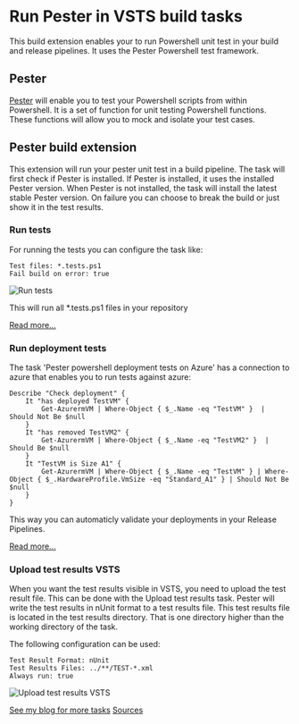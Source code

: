 # Run Pester in VSTS build tasks
This build extension enables your to run Powershell unit test in your build and release pipelines. It uses the Pester Powershell test framework.

## Pester
[Pester](https://github.com/pester/Pester) will enable you to test your Powershell scripts from within Powershell. It is a set of function for unit testing Powershell functions. These functions will allow you to mock and isolate your test cases.

## Pester build extension
This extension will run your pester unit test in a build pipeline. 
The task will first check if Pester is installed. If Pester is installed, it uses the installed Pester version. When Pester is not installed, the task will install the latest stable Pester version.
On failure you can choose to break the build or just show it in the test results.

### Run tests
For running the tests you can configure the task like:

```
Test files: *.tests.ps1
Fail build on error: true
```

![Run tests](https://raw.githubusercontent.com/XpiritBV/Xpirit-Vsts-Build-Pester/master/Xpirit.Vsts.Build.Pester.Extension/images/screenshots/vsts-pester1-pester.png)

This will run all *.tests.ps1 files in your repository

[Read more...](https://pgroene.wordpress.com/2017/01/30/running-powershell-pester-unit-test-in-a-vsts-build-pipeline/)

### Run deployment tests
The task 'Pester powershell deployment tests on Azure' has a connection to azure that enables you to run tests against azure:

```
Describe "Check deployment" {
    It "has deployed TestVM" {
        Get-AzurermVM | Where-Object { $_.Name -eq "TestVM" }  | Should Not Be $null
    }
    It "has removed TestVM2" {
        Get-AzurermVM | Where-Object { $_.Name -eq "TestVM2" }  | Should Be $null
    }
    It "TestVM is Size A1" {
        Get-AzurermVM | Where-Object { $_.Name -eq "TestVM" } | Where-Object { $_.HardwareProfile.VmSize -eq "Standard_A1" } | Should Not Be $null
    }
}
```

This way you can automaticly validate your deployments in your Release Pipelines.

[Read more...](https://pgroene.wordpress.com/2017/09/08/test-azure-deployments-in-your-vsts-release-pipeline/)

### Upload test results VSTS
When you want the test results visible in VSTS, you need to upload the test result file. This can be done with the Upload test results task. Pester will write the test results in nUnit format to a test results file. This test results file is located in the test results directory. That is one directory higher than the working directory of the task.

The following configuration can be used:

```
Test Result Format: nUnit
Test Results Files: ../**/TEST-*.xml
Always run: true
```

![Upload test results VSTS](https://raw.githubusercontent.com/XpiritBV/Xpirit-Vsts-Build-Pester/master/Xpirit.Vsts.Build.Pester.Extension/images/screenshots/vsts-pester2-pester.png)




[See my blog for more tasks](https://pgroene.wordpress.com/)
[Sources](https://github.com/XpiritBV/Xpirit-Vsts-Build-Pester)

